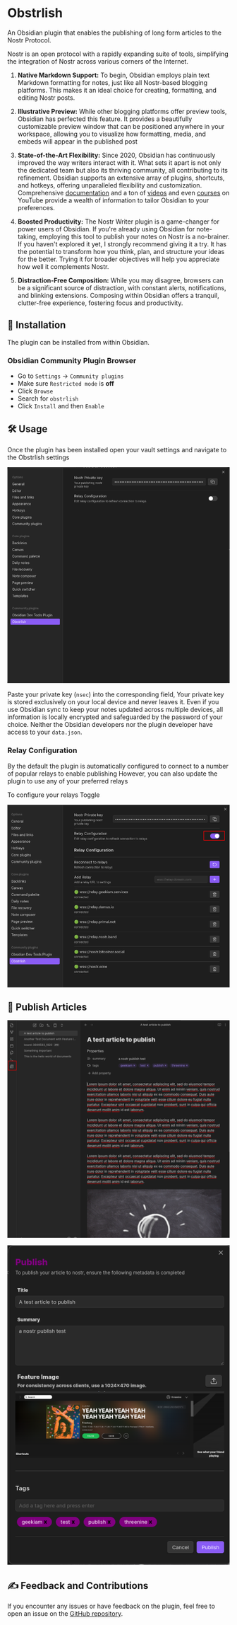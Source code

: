 # Obstrlish

An Obsidian plugin that enables the publishing of long form articles to the Nostr Protocol. 

Nostr is an open protocol with a rapidly expanding suite of tools, simplifying the integration of Nostr across various 
corners of the Internet. 

1. **Native Markdown Support:** To begin, Obsidian employs plain text Markdown formatting for notes, just like all 
Nostr-based blogging platforms. This makes it an ideal choice for creating, formatting, and editing Nostr posts.

2. **Illustrative Preview:** While other blogging platforms offer preview tools, Obsidian has perfected this feature. 
It provides a beautifully customizable preview window that can be positioned anywhere in your workspace, allowing you 
to visualize how formatting, media, and embeds will appear in the published post

3. **State-of-the-Art Flexibility:** Since 2020, Obsidian has continuously improved the way writers interact with it. 
What sets it apart is not only the dedicated team but also its thriving community, all contributing to its refinement. 
Obsidian supports an extensive array of plugins, shortcuts, and hotkeys, offering unparalleled flexibility and 
customization. Comprehensive [documentation](https://help.obsidian.md/Home) and a ton of [videos](https://www.youtube.com/results?search_query=obsidian) 
and even [courses](https://youtu.be/WqKluXIra70?si=3ZlnOZA9o3xXys8M) on YouTube provide a wealth of information to 
tailor Obsidian to your preferences.

4. **Boosted Productivity:** The Nostr Writer plugin is a game-changer for power users of Obsidian. If you're already 
using Obsidian for note-taking, employing this tool to publish your notes on Nostr is a no-brainer. If you haven't 
explored it yet, I strongly recommend giving it a try. It has the potential to transform how you think, plan, and 
structure your ideas for the better. Trying it for broader objectives will help you appreciate how well it complements Nostr.

5. **Distraction-Free Composition:** While you may disagree, browsers can be a significant source of distraction, 
with constant alerts, notifications, and blinking extensions. Composing within Obsidian offers a tranquil, 
clutter-free experience, fostering focus and productivity.

## 🚀 Installation

The plugin can be installed from within Obsidian.

### Obsidian Community Plugin Browser

- Go to `Settings` -> `Community plugins`
- Make sure `Restricted mode` is **off**
- Click `Browse`
- Search for `obstrlish`
- Click `Install` and then `Enable`

## 🛠️ Usage

Once the plugin has been installed open your vault settings and navigate to the Obstrlish settings

![Settings Tab](images/Settings.png)

Paste your private key (`nsec`) into the corresponding field, Your private key is stored exclusively on your local 
device and never leaves it. Even if you use Obsidian sync to keep your notes updated across multiple devices, all 
information is locally encrypted and safeguarded by the password of your choice. Neither the Obsidian developers 
nor the plugin developer have access to your `data.json`.

### Relay Configuration
By the default the plugin is automatically configured to connect to a number of popular relays to enable publishing However,
you can also update the plugin to use any of your preferred relays

To configure your relays Toggle

![Relay Configuration](images/relay-configuration.png)


## 📰  Publish Articles

![Publish Articles](images/publish.png)


![Publish](images/publishing.png)

## ✍️ Feedback and Contributions

If you encounter any issues or have feedback on the plugin, feel free to open an issue on the [GitHub repository](https://github.com/threenine/obstrlish). 
